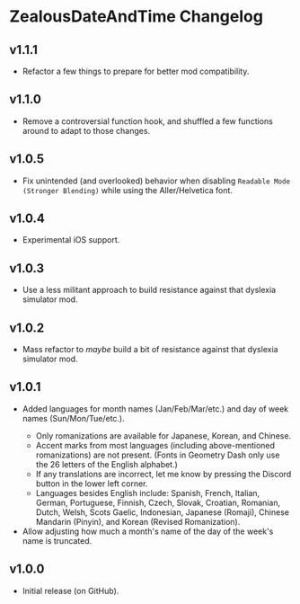 # ZealousDateAndTime Changelog
## v1.1.1
- Refactor a few things to prepare for better mod compatibility.
## v1.1.0
- Remove a controversial function hook, and shuffled a few functions around to adapt to those changes.
## v1.0.5
- Fix unintended (and overlooked) behavior when disabling `Readable Mode (Stronger Blending)` while using the Aller/Helvetica font.
## v1.0.4
- Experimental iOS support.
## v1.0.3
- Use a less militant approach to build resistance against that dyslexia simulator mod.
## v1.0.2
- Mass refactor to *maybe* build a bit of resistance against that dyslexia simulator mod.
## v1.0.1
- Added languages for month names <cl>(Jan/Feb/Mar/etc.)</c> and day of week names <cl>(Sun/Mon/Tue/etc.)</c>.
  - Only romanizations are available for Japanese, Korean, and Chinese.
  - Accent marks from most languages (including above-mentioned romanizations) are not present. (Fonts in Geometry Dash only use the 26 letters of the English alphabet.)
  - If any translations are incorrect, let me know by pressing the Discord button in the lower left corner.
  - Languages besides English include: <cl>Spanish</c>, <cl>French</c>, <cl>Italian</c>, <cl>German</c>, <cl>Portuguese</c>, <cl>Finnish</c>, <cl>Czech</c>, <cl>Slovak</c>, <cl>Croatian</c>, <cl>Romanian</c>, <cl>Dutch</c>, <cl>Welsh</c>, <cl>Scots Gaelic</c>, <cl>Indonesian</c>, <cl>Japanese (Romaji)</c>, <cl>Chinese Mandarin (Pinyin)</c>, and <cl>Korean (Revised Romanization)</c>.
- Allow adjusting how much a month's name of the day of the week's name is truncated.
## v1.0.0
- Initial release (on GitHub).